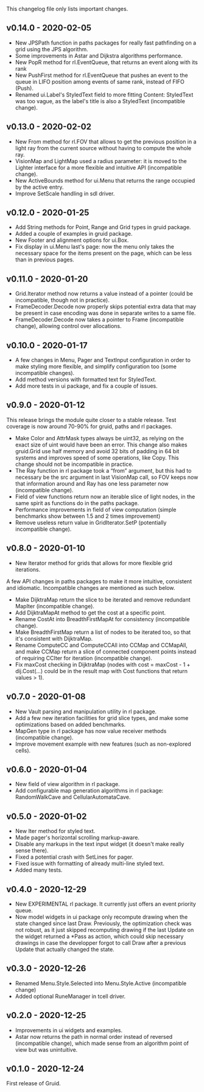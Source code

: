 This changelog file only lists important changes.

## v0.14.0 - 2020-02-05

+ New JPSPath function in paths packages for really fast pathfinding on a grid
  using the JPS algorithm.
+ Some improvements in Astar and Dijkstra algorithms performance.
+ New PopR method for rl.EventQueue, that returns an
  event along with its rank
+ New PushFirst method for rl.EventQueue that pushes an event to the queue in
  LIFO position among events of same rank, instead of FIFO (Push).
+ Renamed ui.Label's StyledText field to more fitting Content: StyledText was
  too vague, as the label's title is also a StyledText (incompatible change).

## v0.13.0 - 2020-02-02

+ New From method for rl.FOV that allows to get the previous position in a
  light ray from the current source without having to compute the whole ray.
+ VisionMap and LightMap used a radius parameter: it is moved to the Lighter
  interface for a more flexible and intuitive API (incompatible change).
+ New ActiveBounds method for ui.Menu that returns the range occupied by the
  active entry.
+ Improve SetScale handling in sdl driver.

## v0.12.0 - 2020-01-25

+ Add String methods for Point, Range and Grid types in gruid package.
+ Added a couple of examples in gruid package.
+ New Footer and alignment options for ui.Box.
+ Fix display in ui.Menu last's page: now the menu only takes the necessary
  space for the items present on the page, which can be less than in previous
  pages.

## v0.11.0 - 2020-01-20

+ Grid.Iterator method now returns a value instead of a pointer (could be
  incompatible, though not in practice).
+ FrameDecoder.Decode now properly skips potential extra data that may be
  present in case encoding was done in separate writes to a same file.
+ FrameDecoder.Decode now takes a pointer to Frame (incompatible change),
  allowing control over allocations.

## v0.10.0 - 2020-01-17

+ A few changes in Menu, Pager and TextInput configuration in order to make
  styling more flexible, and simplify configuration too (some incompatible
  changes).
+ Add method versions with formatted text for StyledText.
+ Add more tests in ui package, and fix a couple of issues.

## v0.9.0 - 2020-01-12

This release brings the module quite closer to a stable release. Test coverage
is now around 70-90% for gruid, paths and rl packages.

+ Make Color and AttrMask types always be uint32, as relying on the exact size
  of uint would have been an error. This change also makes gruid.Grid use half
  memory and avoid 32 bits of padding in 64 bit systems and improves speed of
  some operations, like Copy. This change should not be incompatible in
  practice.
+ The Ray function in rl package took a “from” argument, but this had to
  necessary be the src argument in last VisionMap call, so FOV keeps now that
  information around and Ray has one less parameter now (incompatible change).
+ Field of view functions return now an iterable slice of light nodes, in the
  same spirit as functions do in the paths package.
+ Performance improvements in field of view computation (simple benchmarks show
  between 1.5 and 2 times improvement)
+ Remove useless return value in GridIterator.SetP (potentially incompatible
  change).

## v0.8.0 - 2020-01-10

+ New Iterator method for grids that allows for more flexible grid iterations. 

A few API changes in paths packages to make it more intuitive, consistent and
idiomatic.  Incompatible changes are mentioned as such below.

+ Make DijktraMap return the slice to be iterated and remove redundant MapIter
  (incompatible change).
+ Add DijktraMapAt method to get the cost at a specific point.
+ Rename CostAt into BreadthFirstMapAt for consistency (incompatible change).
+ Make BreadthFirstMap return a list of nodes to be iterated too, so that it's
  consistent with DijktraMap.
+ Rename ComputeCC and ComputeCCAll into CCMap and CCMapAll, and make CCMap
  return a slice of connected component points instead of requiring CCIter for
  iteration (incompatible change).
+ Fix maxCost checking in DijktraMap (nodes with cost = maxCost - 1 +
  dij.Cost(...) could be in the result map with Cost functions that return
  values > 1).

## v0.7.0 - 2020-01-08

+ New Vault parsing and manipulation utility in rl package.
+ Add a few new iteration facilities for grid slice types, and make some
  optimizations based on added benchmarks.
+ MapGen type in rl package has now value receiver methods (incompatible
  change).
+ Improve movement example with new features (such as non-explored cells).

## v0.6.0 - 2020-01-04

+ New field of view algorithm in rl package.
+ Add configurable map generation algorithms in rl package: RandomWalkCave and
  CellularAutomataCave.

## v0.5.0 - 2020-01-02

+ New Iter method for styled text.
+ Made pager's horizontal scrolling markup-aware.
+ Disable any markups in the text input widget (it doesn't make really sense there).
+ Fixed a potential crash with SetLines for pager.
+ Fixed issue with formatting of already multi-line styled text.
+ Added many tests.

## v0.4.0 - 2020-12-29

+ New EXPERIMENTAL rl package. It currently just offers an event priority queue.
+ Now model widgets in ui package only recompute drawing when the state changed
  since last Draw.  Previously, the optimization check was not robust, as it
  just skipped recomputing drawing if the last Update on the widget returned a
  \*Pass as action, which could skip necessary drawings in case the developper
  forgot to call Draw after a previous Update that actually changed the state.

## v0.3.0 - 2020-12-26

+ Renamed Menu.Style.Selected into Menu.Style.Active (incompatible change)
+ Added optional RuneManager in tcell driver.

## v0.2.0 - 2020-12-25

+ Improvements in ui widgets and examples.
+ Astar now returns the path in normal order instead of reversed (incompatible
  change), which made sense from an algorithm point of view but was
  unintuitive.

## v0.1.0 - 2020-12-24

First release of Gruid.
